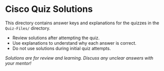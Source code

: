 # Cisco Quiz Solutions

This directory contains answer keys and explanations for the quizzes in the `Quiz-Files/` directory.

- Review solutions after attempting the quiz.
- Use explanations to understand why each answer is correct.
- Do not use solutions during initial quiz attempts.

*Solutions are for review and learning. Discuss any unclear answers with your mentor!*
